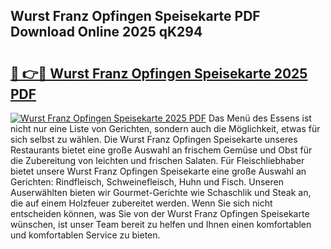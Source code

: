 ## Wurst Franz Opfingen Speisekarte PDF Download Online 2025 qK294

# <h2><a href="http://gc8plg.nevu.top/?p=Wurst+Franz+Opfingen+Speisekarte">🔗 👉🔴 Wurst Franz Opfingen Speisekarte 2025 PDF</a></h2>

[![Wurst Franz Opfingen Speisekarte 2025 PDF](https://i.imgur.com/dBaPXMq.png)](http://gc8plg.nevu.top/?p=Wurst+Franz+Opfingen+Speisekarte)
Das Menü des Essens ist nicht nur eine Liste von Gerichten, sondern auch die Möglichkeit, etwas für sich selbst zu wählen. Die Wurst Franz Opfingen Speisekarte unseres Restaurants bietet eine große Auswahl an frischem Gemüse und Obst für die Zubereitung von leichten und frischen Salaten. Für Fleischliebhaber bietet unsere Wurst Franz Opfingen Speisekarte eine große Auswahl an Gerichten: Rindfleisch, Schweinefleisch, Huhn und Fisch. Unseren Auserwählten bieten wir Gourmet-Gerichte wie Schaschlik und Steak an, die auf einem Holzfeuer zubereitet werden. Wenn Sie sich nicht entscheiden können, was Sie von der Wurst Franz Opfingen Speisekarte wünschen, ist unser Team bereit zu helfen und Ihnen einen komfortablen und komfortablen Service zu bieten.
